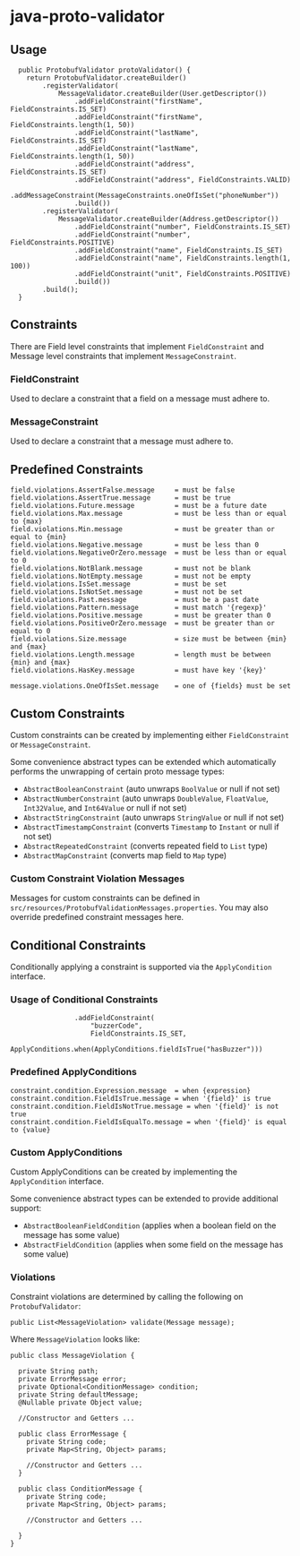 # java-proto-validator

## Usage

```
  public ProtobufValidator protoValidator() {
    return ProtobufValidator.createBuilder()
        .registerValidator(
            MessageValidator.createBuilder(User.getDescriptor())
                .addFieldConstraint("firstName", FieldConstraints.IS_SET)
                .addFieldConstraint("firstName", FieldConstraints.length(1, 50))
                .addFieldConstraint("lastName", FieldConstraints.IS_SET)
                .addFieldConstraint("lastName", FieldConstraints.length(1, 50))
                .addFieldConstraint("address", FieldConstraints.IS_SET)
                .addFieldConstraint("address", FieldConstraints.VALID)
                .addMessageConstraint(MessageConstraints.oneOfIsSet("phoneNumber"))
                .build())
        .registerValidator(
            MessageValidator.createBuilder(Address.getDescriptor())
                .addFieldConstraint("number", FieldConstraints.IS_SET)
                .addFieldConstraint("number", FieldConstraints.POSITIVE)
                .addFieldConstraint("name", FieldConstraints.IS_SET)
                .addFieldConstraint("name", FieldConstraints.length(1, 100))
                .addFieldConstraint("unit", FieldConstraints.POSITIVE)
                .build())
        .build();
  }
```
  
## Constraints

There are Field level constraints that implement `FieldConstraint` and Message level constraints that implement `MessageConstraint`.
  
  
### FieldConstraint

Used to declare a constraint that a field on a message must adhere to.

### MessageConstraint

Used to declare a constraint that a message must adhere to.
  
## Predefined Constraints

```
field.violations.AssertFalse.message     = must be false
field.violations.AssertTrue.message      = must be true
field.violations.Future.message          = must be a future date
field.violations.Max.message             = must be less than or equal to {max}
field.violations.Min.message             = must be greater than or equal to {min}
field.violations.Negative.message        = must be less than 0
field.violations.NegativeOrZero.message  = must be less than or equal to 0
field.violations.NotBlank.message        = must not be blank
field.violations.NotEmpty.message        = must not be empty
field.violations.IsSet.message           = must be set
field.violations.IsNotSet.message        = must not be set
field.violations.Past.message            = must be a past date
field.violations.Pattern.message         = must match '{regexp}'
field.violations.Positive.message        = must be greater than 0
field.violations.PositiveOrZero.message  = must be greater than or equal to 0
field.violations.Size.message            = size must be between {min} and {max}
field.violations.Length.message          = length must be between {min} and {max}
field.violations.HasKey.message          = must have key '{key}'

message.violations.OneOfIsSet.message    = one of {fields} must be set
```

## Custom Constraints

Custom constraints can be created by implementing either `FieldConstraint` or `MessageConstraint`.

Some convenience abstract types can be extended which automatically performs the unwrapping of certain proto message types:

- `AbstractBooleanConstraint` (auto unwraps `BoolValue` or null if not set)
- `AbstractNumberConstraint` (auto unwraps `DoubleValue`, `FloatValue`, `Int32Value`, and `Int64Value` or null if not set)
- `AbstractStringConstraint` (auto unwraps `StringValue` or null if not set)
- `AbstractTimestampConstraint` (converts `Timestamp` to `Instant` or null if not set)
- `AbstractRepeatedConstraint` (converts repeated field to `List` type)
- `AbstractMapConstraint` (converts map field to `Map` type)

### Custom Constraint Violation Messages

Messages for custom constraints can be defined in `src/resources/ProtobufValidationMessages.properties`. You may also override predefined constraint messages here.

## Conditional Constraints

Conditionally applying a constraint is supported via the `ApplyCondition` interface.

### Usage of Conditional Constraints

```
                .addFieldConstraint(
                    "buzzerCode",
                    FieldConstraints.IS_SET,
                    ApplyConditions.when(ApplyConditions.fieldIsTrue("hasBuzzer")))
```

### Predefined ApplyConditions

```
constraint.condition.Expression.message  = when {expression}
constraint.condition.FieldIsTrue.message = when '{field}' is true
constraint.condition.FieldIsNotTrue.message = when '{field}' is not true
constraint.condition.FieldIsEqualTo.message = when '{field}' is equal to {value}
```

### Custom ApplyConditions

Custom ApplyConditions can be created by implementing the `ApplyCondition` interface.

Some convenience abstract types can be extended to provide additional support:

- `AbstractBooleanFieldCondition` (applies when a boolean field on the message has some value)
- `AbstractFieldCondition` (applies when some field on the message has some value)

### Violations

Constraint violations are determined by calling the following on `ProtobufValidator`:

```
public List<MessageViolation> validate(Message message);
```

Where `MessageViolation` looks like:

```
public class MessageViolation {

  private String path;
  private ErrorMessage error;
  private Optional<ConditionMessage> condition;
  private String defaultMessage;
  @Nullable private Object value;
  
  //Constructor and Getters ...

  public class ErrorMessage {
    private String code;
    private Map<String, Object> params;
  
    //Constructor and Getters ...
  }

  public class ConditionMessage {
    private String code;
    private Map<String, Object> params;
  
    //Constructor and Getters ...
    
  }
}
```
